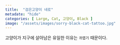 ```yaml
---
title:  "검은고양이 네로"
metadate: "hide"
categories: [ Large, Cat, 고양이, Black ]
image: "/assets/images/sorry-black-cat-tattoo.jpg"
---
```

고양이가 지구에 살아남은 유일한 이유는 `귀엽기` 때문이다.

